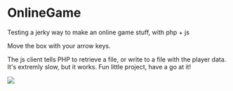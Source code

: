 # OnlineGame
Testing a jerky way to make an online game stuff, with php + js

Move the box with your arrow keys.

The js client tells PHP to retrieve a file, or write to a file with the player data. It's extremly slow, but it works. 
Fun little project, have a go at it!

<img src="blob:http://imgur.com/25635066-3fcc-47ba-ac73-54e6f1292463">
